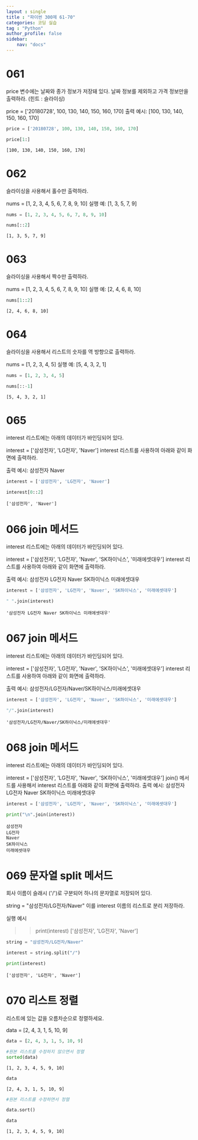 ```yaml
---
layout : single
title : "파이썬 300제 61-70"
categories: 코딩 실습
tag : "Python"
author_profile: false
sidebar:
    nav: "docs"
---
```

# 061
price 변수에는 날짜와 종가 정보가 저장돼 있다. 날짜 정보를 제외하고 가격 정보만을 출력하라. (힌트 : 슬라이싱)

price = ['20180728', 100, 130, 140, 150, 160, 170]
출력 예시:
[100, 130, 140, 150, 160, 170] 


```python
price = ['20180728', 100, 130, 140, 150, 160, 170]
```


```python
price[1:]
```




    [100, 130, 140, 150, 160, 170]



# 062
슬라이싱을 사용해서 홀수만 출력하라.

nums = [1, 2, 3, 4, 5, 6, 7, 8, 9, 10]
실행 예:
[1, 3, 5, 7, 9] 


```python
nums = [1, 2, 3, 4, 5, 6, 7, 8, 9, 10]
```


```python
nums[::2]
```




    [1, 3, 5, 7, 9]



# 063
슬라이싱을 사용해서 짝수만 출력하라.

nums = [1, 2, 3, 4, 5, 6, 7, 8, 9, 10]
실행 예:
[2, 4, 6, 8, 10] 


```python
nums[1::2]
```




    [2, 4, 6, 8, 10]



# 064
슬라이싱을 사용해서 리스트의 숫자를 역 방향으로 출력하라.

nums = [1, 2, 3, 4, 5]
실행 예:
[5, 4, 3, 2, 1] 


```python
nums = [1, 2, 3, 4, 5]
```


```python
nums[::-1]
```




    [5, 4, 3, 2, 1]



# 065 
interest 리스트에는 아래의 데이터가 바인딩되어 있다.

interest = ['삼성전자', 'LG전자', 'Naver']
interest 리스트를 사용하여 아래와 같이 화면에 출력하라.

출력 예시:
삼성전자 Naver


```python
interest = ['삼성전자', 'LG전자', 'Naver']
```


```python
interest[0::2]
```




    ['삼성전자', 'Naver']



# 066 join 메서드
interest 리스트에는 아래의 데이터가 바인딩되어 있다.

interest = ['삼성전자', 'LG전자', 'Naver', 'SK하이닉스', '미래에셋대우']
interest 리스트를 사용하여 아래와 같이 화면에 출력하라.

출력 예시:
삼성전자 LG전자 Naver SK하이닉스 미래에셋대우 


```python
interest = ['삼성전자', 'LG전자', 'Naver', 'SK하이닉스', '미래에셋대우']
```


```python
" ".join(interest)
```




    '삼성전자 LG전자 Naver SK하이닉스 미래에셋대우'



# 067 join 메서드
interest 리스트에는 아래의 데이터가 바인딩되어 있다.

interest = ['삼성전자', 'LG전자', 'Naver', 'SK하이닉스', '미래에셋대우']
interest 리스트를 사용하여 아래와 같이 화면에 출력하라.

출력 예시:
삼성전자/LG전자/Naver/SK하이닉스/미래에셋대우 


```python
interest = ['삼성전자', 'LG전자', 'Naver', 'SK하이닉스', '미래에셋대우']
```


```python
"/".join(interest)
```




    '삼성전자/LG전자/Naver/SK하이닉스/미래에셋대우'



# 068 join 메서드
interest 리스트에는 아래의 데이터가 바인딩되어 있다.

interest = ['삼성전자', 'LG전자', 'Naver', 'SK하이닉스', '미래에셋대우']
join() 메서드를 사용해서 interest 리스트를 아래와 같이 화면에 출력하라.
출력 예시:
삼성전자
LG전자
Naver
SK하이닉스
미래에셋대우


```python
interest = ['삼성전자', 'LG전자', 'Naver', 'SK하이닉스', '미래에셋대우']
```


```python
print("\n".join(interest))
```

    삼성전자
    LG전자
    Naver
    SK하이닉스
    미래에셋대우
    

# 069 문자열 split 메서드
회사 이름이 슬래시 ('/')로 구분되어 하나의 문자열로 저장되어 있다.

string = "삼성전자/LG전자/Naver"
이를 interest 이름의 리스트로 분리 저장하라.

실행 예시
>> print(interest)
['삼성전자', 'LG전자', 'Naver']


```python
string = "삼성전자/LG전자/Naver" 
```


```python
interest = string.split("/")
```


```python
print(interest)
```

    ['삼성전자', 'LG전자', 'Naver']
    

# 070 리스트 정렬
리스트에 있는 값을 오름차순으로 정렬하세요.

data = [2, 4, 3, 1, 5, 10, 9]


```python
data = [2, 4, 3, 1, 5, 10, 9]
```


```python
#원본 리스트를 수정하지 않으면서 정렬
sorted(data)
```




    [1, 2, 3, 4, 5, 9, 10]




```python
data
```




    [2, 4, 3, 1, 5, 10, 9]




```python
#원본 리스트를 수정하면서 정렬
```


```python
data.sort()
```


```python
data
```




    [1, 2, 3, 4, 5, 9, 10]




```python

```
